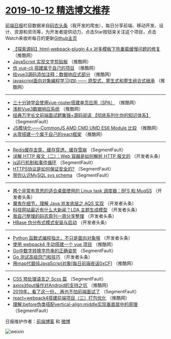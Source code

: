 # [2019-10-12 精选博文推荐](http://hao.caibaojian.com/date/2019/10/12)

[前端日报](http://caibaojian.com/c/news)栏目数据来自[码农头条](http://hao.caibaojian.com/)（我开发的爬虫），每日分享前端、移动开发、设计、资源和资讯等，为开发者提供动力，点击Star按钮来关注这个项目，点击Watch来收听每日的更新[Github主页](https://github.com/kujian/frontendDaily)
* [【探索源码】html-webpack-plugin 4.x 对多模板下热重载缓慢问题的修复](http://hao.caibaojian.com/127424.html) （推酷网）
* [JavaScript 实现文字剪贴板](http://hao.caibaojian.com/127423.html) （推酷网）
* [仿 vue-cli 搭建属于自己的项目](http://hao.caibaojian.com/127420.html) （推酷网）
* [给vue3源码添加注释：数据响应式部分](http://hao.caibaojian.com/127421.html) （推酷网）
* [javascript面向对象编程学习(四) —— 原型式、寄生式和寄生组合式继承](http://hao.caibaojian.com/127416.html) （推酷网）

***
* [三十分钟学会使用vue-router搭建单页应用（SPA）](http://hao.caibaojian.com/127413.html) （推酷网）
* [浅析Vue3数据响应系统](http://hao.caibaojian.com/127409.html) （推酷网）
* [经典万字长文前端面试题集锦+源码阅读       【彻底系列化你的知识体系】](http://hao.caibaojian.com/127341.html) （SegmentFault）
* [JS模块化——CommonJS AMD CMD UMD ES6 Module 比较](http://hao.caibaojian.com/127411.html) （推酷网）
* [从零搭建一个属于自己的react框架](http://hao.caibaojian.com/127412.html) （推酷网）

***
* [Redis缓存击穿、缓存穿透、缓存雪崩](http://hao.caibaojian.com/127466.html) （SegmentFault）
* [详解 HTTP 报文（二）：Web 容器是如何解析 HTTP 报文的](http://hao.caibaojian.com/127366.html) （开发者头条）
* [js运行机制和事件循环](http://hao.caibaojian.com/127357.html) （SegmentFault）
* [HTTPS协议是如何保证安全的?](http://hao.caibaojian.com/127347.html) （SegmentFault）
* [带你认识MySQL sys schema](http://hao.caibaojian.com/127358.html) （SegmentFault）

***
* [两个非常有意思的适合桌面使用的 Linux task 调度器：BFS 和 MuqSS](http://hao.caibaojian.com/127397.html) （开发者头条）
* [魔鬼在细节，理解 Java 并发底层之 AQS 实现](http://hao.caibaojian.com/127369.html) （开发者头条）
* [科技网站最近有什么大新闻？LDA 主题生成模型](http://hao.caibaojian.com/127385.html) （开发者头条）
* [我自己整理的码农周刊一周分享整理](http://hao.caibaojian.com/127359.html) （开发者头条）
* [HBase 伪分布式模式安装与启动](http://hao.caibaojian.com/127398.html) （开发者头条）

***
* [Python 函数式编程指北，不只是面向对象哦](http://hao.caibaojian.com/127370.html) （开发者头条）
* [使用 webpack4 手动搭建一个 vue 项目](http://hao.caibaojian.com/127417.html) （推酷网）
* [Go中数字转换字符串的正确姿势](http://hao.caibaojian.com/127349.html) （SegmentFault）
* [Go 测试高级窍门和技巧](http://hao.caibaojian.com/127371.html) （开发者头条）
* [用map代替纯JavaScript对象[每日前端夜话0xCF]](http://hao.caibaojian.com/127418.html) （推酷网）

***
* [CSS 预处理语言之 Scss 篇](http://hao.caibaojian.com/127350.html) （SegmentFault）
* [axios对put操作对Android的支持之坑](http://hao.caibaojian.com/127408.html) （推酷网）
* [2019年，看了这一份， 再也不怕前端面试了](http://hao.caibaojian.com/127340.html) （SegmentFault）
* [react+webpack4搭建前端项目（三）打包优化](http://hao.caibaojian.com/127419.html) （推酷网）
* [理解:before伪类搭配vertical-align:middle实现垂直居中的原理](http://hao.caibaojian.com/127351.html) （SegmentFault）

日报维护作者：[前端博客](http://caibaojian.com/) 和 [微博](http://caibaojian.com/go/weibo)

![weixin](https://user-images.githubusercontent.com/3055447/38468989-651132ac-3b80-11e8-8e6b-15122322a9d7.png)